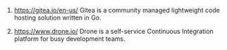 
1. https://gitea.io/en-us/
Gitea is a community managed lightweight code hosting solution written in Go. 

2. https://www.drone.io/
Drone is a self-service Continuous Integration platform for busy development teams.